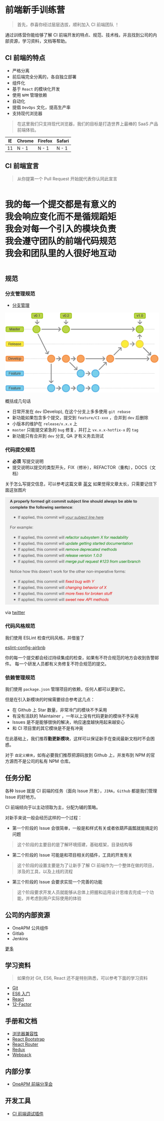 # 前端新手训练营

> 首先，恭喜你经过层层选拔，顺利加入 CI 前端团队 ！

通过训练营你能给够了解 CI 前端开发的特点、规范、技术栈，并且找到公司的内部资源，学习资料，文档等帮助。

## CI 前端的特点

- 严格分离
 - 前后端完全分离的，各自独立部署
- 组件化
 - 基于 `React` 的模块化开发
 - 使用 `NPM` 管理依赖
- 自动化
 - 提倡 `DevOps` 文化，提高生产率
- 支持现代浏览器 

> 在这里我们只支持现代浏览器，我们的目标是打造世界上最棒的 SaaS 产品前端体验。

|     IE       |    Chrome   |   Firefox    |   Safari   |
|--------------|-------------|--------------|------------|
|     11       |    N - 1    |     N - 1    |    N - 1   |

## CI 前端宣言

> 从你提第一个 Pull Request 开始就代表你认同此宣言

<pre><h1>我的每一个提交都是有意义的
我会响应变化而不是循规蹈矩
我会对每一个引入的模块负责
我会遵守团队的前端代码规范
我会和团队里的人很好地互动
</h1></pre>

## 规范

### 分支管理规范

- [分支管理](http://www.ruanyifeng.com/blog/2012/07/git.html)

![](./assets/branches.png)

概括成几句话

- 日常开发在 `dev` (Develop), 在这个分支上多多使用 `git rebase`
- 新功能如果包含多个提交，提交到 `feature/CI-xxx` ，合并到 `dev` 后删除
- 小版本的维护在 `release/x.x.x` 上
- `master` 只能提交紧急的 `bug` 修复，并打上 `vx.x.x-hotfix-x` 的 `tag`
- 新功能只有合并到 `dev` 分支, QA 才有义务去测试

### 代码提交规范

- **必须** 写提交说明
- 提交说明以提交的类型开头，FIX（修补），REFACTOR（重构），DOCS（文档）

关于怎么写提交信息，可以参考这篇文章 [英文](http://chris.beams.io/posts/git-commit/)
如果觉得文章太长，只需要记住下面这张图片

![](./assets/commit_message.jpg)

via [twitter](https://twitter.com/mislav/status/746289239457996800)

### 代码风格规范

我们使用 ESLint 检查代码风格，并借鉴了

[eslint-config-airbnb](https://www.npmjs.com/package/eslint-config-airbnb)

你的每一个提交都会经过持续集成的检查，如果有不符合规范的地方会收到告警邮件。
每一个研发人员都有义务修复不符合规范的提交。

### 依赖管理规范

我们使用 `package.json` 管理项目的依赖，任何人都可以更新它。

但是在引入新模块的时候需要综合参考这几点：

- 在 Github 上 Star 数量，非常冷门的模块不予采用
- 有没有活跃的 Maintainer ，一年以上没有代码更新的模块不予采用
- Issues 是不是能够很快的解决，响应速度越快用起来越安心
- 和 CI 项目里的其它模块是不是有冲突

在此基础上，我们推荐**勤更新模块**，这样可以保证新手在查阅最新文档时不会困惑。

对于 `自定义模块`，如有必要我们推荐把源码放到 Github 上，并发布到 NPM 的官方源而不是公司的私有 NPM 仓库。

## 任务分配

各种 Issue 就是 CI 前端的任务（面向 Issue 开发），`JIRA`，`Github` 都是我们管理 Issue 的好地方。

CI 前端倾向于以主动领取为主，分配为辅的策略。

对新手来说一般会经历这样的一个过程：

- 第一个阶段的 Issue 会很简单，一般是和样式有关或者依葫芦画瓢就能搞定的问题

> 这个阶段的主要目的是了解环境搭建，基础框架，目录结构等

- 第二个阶段的 Issue 可能是和项目相关的插件，工具的开发有关
 
> 这个阶段的设置主要是为了让新手了解 CI 前端作为一个整体在做的项目，涉及的工具，以及上线的流程

- 第三个阶段的 Issue 会要求实现一个完善的功能

> 这个阶段要求开发人员就能够从总体上把握和运用设计思维去完成一个功能，并考虑到用户实际使用的体验

## 公司的内部资源

- OneAPM 公共组件
- Gitlab
- Jenkins

[更多](http://wiki.oneapm.me/pages/viewpage.action?pageId=7575054)

## 学习资料

> 如果你对 Git, ES6, React 还不是特别熟悉，可以参考下面的学习资料

- [Git](http://rogerdudler.github.io/git-guide/index.zh.html)
- [ES6 入门](http://es6.ruanyifeng.com/)
- [React](https://facebook.github.io/react/docs/getting-started.html)
- [12-Factor](https://12factor.net/zh_cn/)

## 手册和文档

- [浏览器兼容性](http://caniuse.com/)
- [React Bootstrap](http://react-bootstrap.github.io/)
- [React Router](https://github.com/reactjs/react-router)
- [Redux](https://github.com/reactjs/redux/tree/master/docs)
- [Webpack](http://webpack.github.io/docs/)

## 内部分享

- [OneAPM 前端分享会](http://wiki.oneapm.me/pages/viewpage.action?pageId=15151040)

## 开发工具

- [CI 前端调试插件](https://chrome.google.com/webstore/detail/cloudinsight-dev/bglckjbhffgndhlgbkbhhblpnhfapjpl)
